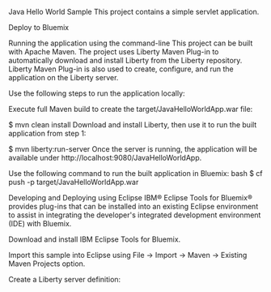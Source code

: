 Java Hello World Sample
This project contains a simple servlet application.

Deploy to Bluemix

Running the application using the command-line
This project can be built with Apache Maven. The project uses Liberty Maven Plug-in to automatically download and install Liberty from the Liberty repository. Liberty Maven Plug-in is also used to create, configure, and run the application on the Liberty server.

Use the following steps to run the application locally:

Execute full Maven build to create the target/JavaHelloWorldApp.war file:

$ mvn clean install
Download and install Liberty, then use it to run the built application from step 1:

$ mvn liberty:run-server
Once the server is running, the application will be available under http://localhost:9080/JavaHelloWorldApp.

Use the following command to run the built application in Bluemix: bash $ cf push <appname> -p target/JavaHelloWorldApp.war

Developing and Deploying using Eclipse
IBM® Eclipse Tools for Bluemix® provides plug-ins that can be installed into an existing Eclipse environment to assist in integrating the developer's integrated development environment (IDE) with Bluemix.

Download and install IBM Eclipse Tools for Bluemix.

Import this sample into Eclipse using File -> Import -> Maven -> Existing Maven Projects option.

Create a Liberty server definition:

